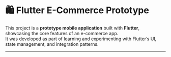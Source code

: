 # 🛍️ Flutter E-Commerce Prototype  

This project is a **prototype mobile application** built with **Flutter**, showcasing the core features of an e-commerce app.  
It was developed as part of learning and experimenting with Flutter’s UI, state management, and integration patterns.  

---
